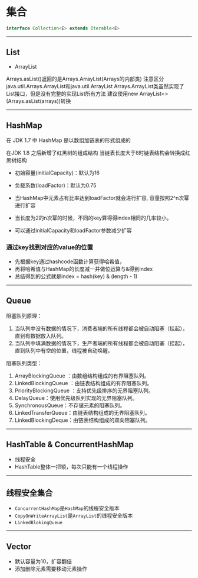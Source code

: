 # 集合

```java
interface Collection<E> extends Iterable<E>
```


---

## List

- ArrayList

Arrays.asList()返回的是Arrays.ArrayList(Arrays的内部类)
注意区分java.util.Arrays.ArrayList和java.util.ArrayList
Arrays.ArrayList类虽然实现了List接口，但是没有完整的实现List所有方法
建议使用new ArrayList<>(Arrays.asList(arrays))转换

---
## HashMap
在 JDK 1.7 中 HashMap 是以数组加链表的形式组成的

在JDK 1.8 之后新增了红黑树的组成结构
当链表长度大于8时链表结构会转换成红黑树结构

- 初始容量(initialCapacity)：默认为16

- 负载系数(loadFactor)：默认为0.75

- 当HashMap中元素占有比率达到loadFactor就会进行扩容, 容量按照2^n次幂进行扩容
- 当长度为2的n次幂的时候，不同的key算得得index相同的几率较小。

- 可以通过initialCapacity和loadFactor参数减少扩容

### 通过key找到对应的value的位置
- 先根据key通过hashcode函数计算获得哈希值，
- 再将哈希值与HashMap的长度减一并做位运算与&得到index
- 总结得到的公式就是index = hash(key) & (length - 1)





---
## Queue

阻塞队列原理：
1. 当队列中没有数据的情况下，消费者端的所有线程都会被自动阻塞（挂起），直到有数据放入队列。
2. 当队列中填满数据的情况下，生产者端的所有线程都会被自动阻塞（挂起），直到队列中有空的位置，线程被自动唤醒。

阻塞队列类型：
1. ArrayBlockingQueue ：由数组结构组成的有界阻塞队列。
2. LinkedBlockingQueue ：由链表结构组成的有界阻塞队列。
3. PriorityBlockingQueue ：支持优先级排序的无界阻塞队列。
4. DelayQueue：使用优先级队列实现的无界阻塞队列。
5. SynchronousQueue：不存储元素的阻塞队列。
6. LinkedTransferQueue：由链表结构组成的无界阻塞队列。
7. LinkedBlockingDeque：由链表结构组成的双向阻塞队列。


---

## HashTable & ConcurrentHashMap

- 线程安全
- HashTable整体一把锁，每次只能有一个线程操作


---
## 线程安全集合
- `ConcurrentHashMap`是`HashMap`的线程安全版本
- `CopyOnWriteArrayList`是`ArrayList`的线程安全版本
- `LinkedBlokingQueue`


---

## Vector

- 默认容量为10，扩容翻倍
- 添加删除元素需要移动元素操作